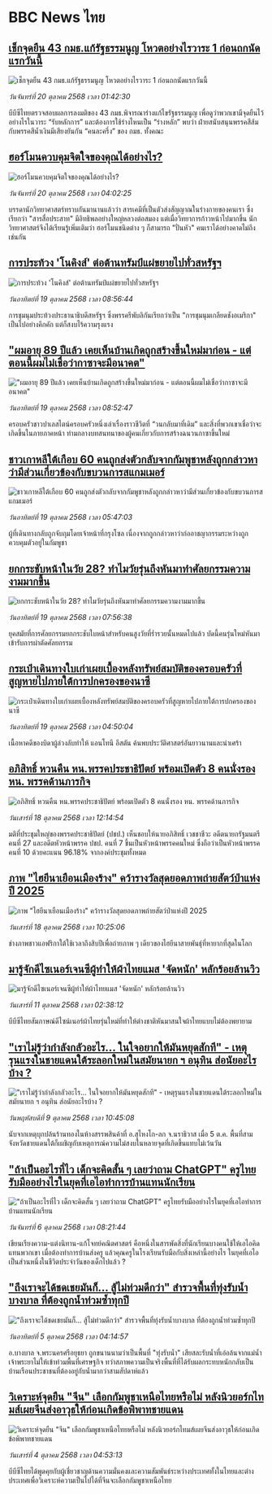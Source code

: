 # BBC News ไทย## [เช็กจุดยืน 43 กมธ.แก้รัฐธรรมนูญ โหวตอย่างไรวาระ 1 ก่อนถกนัดแรกวันนี้](https://www.bbc.com/thai/articles/cdxreqqge4qo?at_medium=RSS&at_campaign=rss?at_campaign=githubrss)![เช็กจุดยืน 43 กมธ.แก้รัฐธรรมนูญ โหวตอย่างไรวาระ 1 ก่อนถกนัดแรกวันนี้](https://ichef.bbci.co.uk/ace/ws/240/cpsprodpb/09cf/live/35afe9d0-ad52-11f0-aa13-0b0479f6f42a.jpg)_วันจันทร์ที่ 20 ตุลาคม 2568 เวลา 01:42:30_บีบีซีไทยตรวจสอบผลการลงมติของ 43 กมธ.พิจารณาร่างแก้ไขรัฐธรรมนูญ เพื่อดูว่าพวกเขามีจุดยืนไว้อย่างไรในวาระ “รับหลักการ” และต้องการใช้ร่างไหนเป็น “ร่างหลัก” พบว่า ฝ่ายสนับสนุนพรรคสีส้มกับพรรคสีน้ำเงินมีเสียงยันกัน “คนละครึ่ง” ของ กมธ. ทั้งคณะ## [ฮอร์โมนควบคุมจิตใจของคุณได้อย่างไร?](https://www.bbc.com/thai/articles/c2emgwm1k80o?at_medium=RSS&at_campaign=rss?at_campaign=githubrss)![ฮอร์โมนควบคุมจิตใจของคุณได้อย่างไร?](https://ichef.bbci.co.uk/ace/ws/240/cpsprodpb/bc4a/live/1d6b7560-ad61-11f0-aa13-0b0479f6f42a.jpg)_วันจันทร์ที่ 20 ตุลาคม 2568 เวลา 04:02:25_บรรดานักวิทยาศาสตร์ทราบกันมานานแล้วว่า สารเคมีที่เป็นตัวส่งสัญญาณในร่างกายของคนเรา ซึ่งเรียกว่า "สารสื่อประสาท" มีอิทธิพลอย่างใหญ่หลวงต่อสมอง แต่เมื่อวิทยาการก้าวหน้าไปมากขึ้น นักวิทยาศาสตร์จึงได้เรียนรู้เพิ่มเติมว่า ฮอร์โมนชนิดต่าง ๆ ก็สามารถ "ปั่นหัว" คนเราได้อย่างคาดไม่ถึงเช่นกัน## [การประท้วง 'โนคิงส์' ต่อต้านทรัมป์แผ่ขยายไปทั่วสหรัฐฯ](https://www.bbc.com/thai/articles/cgql1jv2q7wo?at_medium=RSS&at_campaign=rss?at_campaign=githubrss)![การประท้วง 'โนคิงส์' ต่อต้านทรัมป์แผ่ขยายไปทั่วสหรัฐฯ](https://ichef.bbci.co.uk/ace/ws/240/cpsprodpb/2e1e/live/d99353d0-ac8e-11f0-ba75-093eca1ac29b.jpg)_วันอาทิตย์ที่ 19 ตุลาคม 2568 เวลา 08:56:44_การชุมนุมประท้วงประธานาธิบดีสหรัฐฯ ซึ่งพรรครีพับลิกันเรียกว่าเป็น "การชุมนุมเกลียดชังอเมริกา" เป็นไปอย่างคึกคัก แต่ก็สงบไร้ความรุงแรง## ["ผมอายุ 89 ปีแล้ว เคยเห็นบ้านเกิดถูกสร้างขึ้นใหม่มาก่อน - แต่ตอนนี้ผมไม่เชื่อว่ากาซาจะมีอนาคต"](https://www.bbc.com/thai/articles/c93d84jegp1o?at_medium=RSS&at_campaign=rss?at_campaign=githubrss)!["ผมอายุ 89 ปีแล้ว เคยเห็นบ้านเกิดถูกสร้างขึ้นใหม่มาก่อน - แต่ตอนนี้ผมไม่เชื่อว่ากาซาจะมีอนาคต"](https://ichef.bbci.co.uk/ace/ws/240/cpsprodpb/4dd5/live/e57c84d0-a90c-11f0-92db-77261a15b9d2.jpg)_วันอาทิตย์ที่ 19 ตุลาคม 2568 เวลา 08:52:47_ครอบครัวชาวปาเลสไตน์ครอบครัวหนึ่งเล่าเรื่องราวชีวิตที่ “วนกลับมาที่เดิม” และสิ่งที่พวกเขาเชื่อว่าจะเกิดขึ้นในภายภาคหน้า ท่ามกลางบทสนทนาของผู้คนเกี่ยวกับการสร้างฉนวนกาซาขึ้นใหม่## [ชาวเกาหลีใต้เกือบ 60 คนถูกส่งตัวกลับจากกัมพูชาหลังถูกกล่าวหาว่ามีส่วนเกี่ยวข้องกับขบวนการสแกมเมอร์](https://www.bbc.com/thai/articles/c5yp7w03485o?at_medium=RSS&at_campaign=rss?at_campaign=githubrss)![ชาวเกาหลีใต้เกือบ 60 คนถูกส่งตัวกลับจากกัมพูชาหลังถูกกล่าวหาว่ามีส่วนเกี่ยวข้องกับขบวนการสแกมเมอร์](https://ichef.bbci.co.uk/ace/ws/240/cpsprodpb/f5ce/live/41de51e0-abd8-11f0-a234-21132c44e450.png)_วันอาทิตย์ที่ 19 ตุลาคม 2568 เวลา 05:47:03_ผู้ที่เดินทางกลับถูกจับกุมโดยเจ้าหน้าที่กรุงโซล เนื่องจากถูกกล่าวหาว่าก่ออาชญากรรมระหว่างถูกควบคุมตัวอยู่ในกัมพูชา## [ยกกระชับหน้าในวัย 28? ทำไมวัยรุ่นถึงหันมาทำศัลยกรรมความงามมากขึ้น](https://www.bbc.com/thai/articles/cp85nlplp8no?at_medium=RSS&at_campaign=rss?at_campaign=githubrss)![ยกกระชับหน้าในวัย 28? ทำไมวัยรุ่นถึงหันมาทำศัลยกรรมความงามมากขึ้น](https://ichef.bbci.co.uk/ace/ws/240/cpsprodpb/05fb/live/f899dc60-a5fc-11f0-928c-71dbb8619e94.jpg)_วันอาทิตย์ที่ 19 ตุลาคม 2568 เวลา 07:56:38_ยุคสมัยที่การศัลยกรรมยกกระชับใบหน้าสำหรับคนสูงวัยที่ร่ำรวยนั้นหมดไปแล้ว บัดนี้คนรุ่นใหม่หันมาเข้ารับการผ่าตัดศัลยกรรม## [กระเป๋าเดินทางใบเก่าเผยเบื้องหลังทรัพย์สมบัติของครอบครัวที่สูญหายไปภายใต้การปกครองของนาซี](https://www.bbc.com/thai/articles/cp3d14d2eyyo?at_medium=RSS&at_campaign=rss?at_campaign=githubrss)![กระเป๋าเดินทางใบเก่าเผยเบื้องหลังทรัพย์สมบัติของครอบครัวที่สูญหายไปภายใต้การปกครองของนาซี](https://ichef.bbci.co.uk/ace/ws/240/cpsprodpb/d1a1/live/000dc8f0-aa7e-11f0-aa13-0b0479f6f42a.jpg)_วันอาทิตย์ที่ 19 ตุลาคม 2568 เวลา 04:50:04_เนื้อหาคดีของบิดาผู้ล่วงลับทำให้ แอนโทนี อีสตัน ค้นพบประวัติศาสตร์อันยาวนานและน่าเศร้า## [อภิสิทธิ์ หวนคืน หน.พรรคประชาธิปัตย์ พร้อมเปิดตัว 8 คนนั่งรอง หน. พรรคด้านภารกิจ](https://www.bbc.com/thai/articles/c4gjwzpgqwpo?at_medium=RSS&at_campaign=rss?at_campaign=githubrss)![อภิสิทธิ์ หวนคืน หน.พรรคประชาธิปัตย์ พร้อมเปิดตัว 8 คนนั่งรอง หน. พรรคด้านภารกิจ](https://ichef.bbci.co.uk/ace/ws/240/cpsprodpb/0405/live/fed50aa0-ac19-11f0-ba75-093eca1ac29b.jpg)_วันเสาร์ที่ 18 ตุลาคม 2568 เวลา 12:14:54_มติที่ประชุมใหญ่ของพรรคประชาธิปัตย์ (ปชป.) เห็นชอบให้นายอภิสิทธิ์ เวชชาชีวะ อดีตนายกรัฐมนตรีคนที่ 27 และอดีตหัวหน้าพรรค ปชป. คนที่ 7 ขึ้นเป็นหัวหน้าพรรคคนใหม่ ซึ่งถือว่าเป็นหัวหน้าพรรคคนที่ 10 ด้วยคะแนน 96.18% จากองค์ประชุมทั้งหมด## [ภาพ "ไฮยีนาเยือนเมืองร้าง" คว้ารางวัลสุดยอดภาพถ่ายสัตว์ป่าแห่งปี 2025](https://www.bbc.com/thai/articles/clygzgpgry5o?at_medium=RSS&at_campaign=rss?at_campaign=githubrss)![ภาพ "ไฮยีนาเยือนเมืองร้าง" คว้ารางวัลสุดยอดภาพถ่ายสัตว์ป่าแห่งปี 2025](https://ichef.bbci.co.uk/ace/ws/240/cpsprodpb/1154/live/7e63c0a0-9869-11f0-af62-91486a511a31.jpg)_วันเสาร์ที่ 18 ตุลาคม 2568 เวลา 10:25:06_ช่างภาพชาวแอฟริกาใต้ใช้เวลาถึงสิบปีเพื่อถ่ายภาพ ๆ เดียวของไฮยีนาสายพันธุ์ที่หายากที่สุดในโลก## [มารู้จักดีไซเนอร์เจนซีผู้ทำให้ผ้าไทยแมส 'จัดหนัก' หลักร้อยล้านวิว](https://www.bbc.com/thai/articles/cj4y72rr9gjo?at_medium=RSS&at_campaign=rss?at_campaign=githubrss)![มารู้จักดีไซเนอร์เจนซีผู้ทำให้ผ้าไทยแมส 'จัดหนัก' หลักร้อยล้านวิว](https://ichef.bbci.co.uk/ace/ws/240/cpsprodpb/c3a0/live/d4ae1ad0-a40f-11f0-b741-177e3e2c2fc7.jpg)_วันเสาร์ที่ 11 ตุลาคม 2568 เวลา 02:38:12_บีบีซีไทยสัมภาษณ์ดีไซน์เนอร์ผ้าไทยรุ่นใหม่ที่ทำให้ต่างชาติหันมาสนใจผ้าไทยแบบไม่ต้องพยายาม## ["เราไม่รู้ว่ากำลังกลัวอะไร... ในใจอยากให้มันหยุดสักที" - เหตุรุนแรงในชายแดนใต้ระลอกใหม่ในสมัยนายก ฯ อนุทิน ส่อนัยอะไรบ้าง ?](https://www.bbc.com/thai/articles/cgj19jx8z79o?at_medium=RSS&at_campaign=rss?at_campaign=githubrss)!["เราไม่รู้ว่ากำลังกลัวอะไร... ในใจอยากให้มันหยุดสักที" - เหตุรุนแรงในชายแดนใต้ระลอกใหม่ในสมัยนายก ฯ อนุทิน ส่อนัยอะไรบ้าง ?](https://ichef.bbci.co.uk/ace/ws/240/cpsprodpb/b174/live/dabb4060-a4eb-11f0-b741-177e3e2c2fc7.jpg)_วันพฤหัสบดีที่ 9 ตุลาคม 2568 เวลา 10:45:08_นับจากเหตุบุกปล้นร้านทองในห้างสรรพสินค้าที่ อ.สุไหงโก-ลก จ.นราธิวาส เมื่อ 5 ต.ค. พื้นที่สามจังหวัดชายแดนใต้ก็เผชิญกับเหตุการณ์ความไม่สงบในหลายจุดที่เกิดขึ้นแทบไม่เว้นวัน## ["ถ้าเป็นอะไรที่ไว เด็กจะคิดสั้น ๆ เลยว่าถาม ChatGPT" ครูไทยรับมืออย่างไรในยุคที่เอไอทำการบ้านแทนนักเรียน](https://www.bbc.com/thai/articles/c1wg204991xo?at_medium=RSS&at_campaign=rss?at_campaign=githubrss)!["ถ้าเป็นอะไรที่ไว เด็กจะคิดสั้น ๆ เลยว่าถาม ChatGPT" ครูไทยรับมืออย่างไรในยุคที่เอไอทำการบ้านแทนนักเรียน](https://ichef.bbci.co.uk/ace/ws/240/cpsprodpb/3e15/live/f91b9160-a28c-11f0-b741-177e3e2c2fc7.jpg)_วันจันทร์ที่ 6 ตุลาคม 2568 เวลา 08:21:44_เขียนเรียงความ-แต่งนิทาน-แก้โจทย์คณิตศาสตร์ คือหนึ่งในสารพัดสิ่งที่นักเรียนบางคนใช้ให้เอไอคิดแทนพวกเขา เมื่อต้องทำการบ้านส่งครู แล้วคุณครูในโรงเรียนรับมือกับสิ่งเหล่านี้อย่างไร ในยุคที่เอไอเป็นส่วนหนึ่งในชีวิตประจำวันของเด็กไปแล้ว ?## ["ถึงเราจะได้ชดเชยมันก็... สู้ไม่ท่วมดีกว่า" สำรวจพื้นที่ทุ่งรับน้ำบางบาล ที่ต้องถูกน้ำท่วมซ้ำทุกปี](https://www.bbc.com/thai/articles/cr70knz8157o?at_medium=RSS&at_campaign=rss?at_campaign=githubrss)!["ถึงเราจะได้ชดเชยมันก็... สู้ไม่ท่วมดีกว่า" สำรวจพื้นที่ทุ่งรับน้ำบางบาล ที่ต้องถูกน้ำท่วมซ้ำทุกปี](https://ichef.bbci.co.uk/ace/ws/240/cpsprodpb/d1fd/live/527ae6e0-a105-11f0-ac34-1b87a37e0e9a.jpg)_วันอาทิตย์ที่ 5 ตุลาคม 2568 เวลา 04:14:57_อ.บางบาล จ.พระนครศรีอยุธยา ถูกขนานนามว่าเป็นพื้นที่ "ทุ่งรับน้ำ" เสียสละรับน้ำที่เอ่อล้นจากแม่น้ำเจ้าพระยาไม่ให้เข้าท่วมพื้นที่เศรษฐกิจ ทว่าสภาพความเป็นจริงพื้นที่ที่ได้รับผลกระทบหนักกลับเป็นบ้านเรือนประชาชนที่ต้องอยู่กับน้ำมากว่าสามสัปดาห์แล้ว## [วิเคราะห์จุดยืน "จีน" เลือกกัมพูชาเหนือไทยหรือไม่ หลังนิวยอร์กไทมส์เผยจีนส่งอาวุธให้ก่อนเกิดข้อพิพาทชายแดน](https://www.bbc.com/thai/articles/cn95491z83no?at_medium=RSS&at_campaign=rss?at_campaign=githubrss)![วิเคราะห์จุดยืน "จีน" เลือกกัมพูชาเหนือไทยหรือไม่ หลังนิวยอร์กไทมส์เผยจีนส่งอาวุธให้ก่อนเกิดข้อพิพาทชายแดน](https://ichef.bbci.co.uk/ace/ws/240/cpsprodpb/bec5/live/a6bfab70-a0d6-11f0-928c-71dbb8619e94.jpg)_วันเสาร์ที่ 4 ตุลาคม 2568 เวลา 04:53:13_บีบีซีไทยได้พูดคุยกับผู้เชี่ยวชาญด้านความมั่นคงและความสัมพันธ์ระหว่างประเทศทั้งในไทยและต่างประเทศเพื่อวิเคราะห์ความเป็นไปได้ที่จีนจะเลือกกัมพูชาเหนือไทย